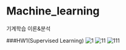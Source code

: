 # Machine_learning
기계학습 이론&amp;분석

###HW1(Supervised Learning)
![1](https://user-images.githubusercontent.com/89922415/222924573-230f979c-13aa-4e7d-ac5d-d8386b2ac15c.JPG)
![11](https://user-images.githubusercontent.com/89922415/222924574-70382cdc-3fb7-4b79-aaba-ab279ec37da0.JPG)
![111](https://user-images.githubusercontent.com/89922415/222924575-8a0ebcd0-3c21-4b29-8fdb-5d587d0f6d48.JPG)
